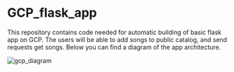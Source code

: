 # GCP_flask_app

This repository contains code needed for automatic building of basic flask app on GCP. The users will be able to add songs to public catalog, and send requests get songs. Below you can find a diagram of the app architecture.
<br>

![gcp_diagram](https://user-images.githubusercontent.com/45560248/208087477-e659f70a-0e00-45d0-8405-3af4b9d30acf.png)
